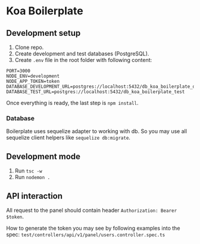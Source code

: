 # Koa Boilerplate

## Development setup
1. Clone repo.
3. Create development and test databases (PostgreSQL).
4. Create `.env` file in the root folder with following content:

```
PORT=3000
NODE_ENV=development
NODE_APP_TOKEN=token
DATABASE_DEVELOPMENT_URL=postgres://localhost:5432/db_koa_boilerplate_development
DATABASE_TEST_URL=postgres://localhost:5432/db_koa_boilerplate_test
```

Once everything is ready, the last step is `npm install`.

### Database
Boilerplate uses sequelize adapter to working with db. So you may use all sequelize client helpers like `sequelize db:migrate`.

## Development mode
1. Run `tsc -w`
2. Run `nodemon .`


## API interaction
All request to the panel should contain header `Authorization: Bearer $token`.

How to generate the token you may see by following examples into the spec: `test/controllers/api/v1/panel/users.controller.spec.ts`
